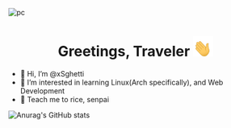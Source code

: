 ![pc](https://github.com/xsghetti/xSghetti/assets/150515748/a7d82590-5376-475a-8e74-e8ad6eb47cdb)

<h1 align="center">
 Greetings, Traveler 
<img src="https://raw.githubusercontent.com/mag4no10/mag4no10/main/assets/hand_waving.gif" alt="Gem Stone" width="40" height="40" />
</h1>

- 👋 Hi, I’m @xSghetti
- 👀 I’m interested in learning Linux(Arch specifically), and Web Development
- 🌱 Teach me to rice, senpai<br>

![Anurag's GitHub stats](https://github-readme-stats.vercel.app/api?username=xsghetti&show_icons=true&theme=synthwave)

<!---
xSghetti/xSghetti is a ✨ special ✨ repository because its `README.md` (this file) appears on your GitHub profile.
You can click the Preview link to take a look at your changes.
--->
